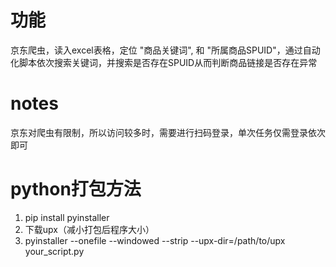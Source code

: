 # 功能
京东爬虫，读入excel表格，定位 "商品关键词", 和 "所属商品SPUID"，通过自动化脚本依次搜索关键词，并搜索是否存在SPUID从而判断商品链接是否存在异常

# notes
京东对爬虫有限制，所以访问较多时，需要进行扫码登录，单次任务仅需登录依次即可

# python打包方法
1. pip install pyinstaller 
2. 下载upx（减小打包后程序大小）
3. pyinstaller --onefile --windowed --strip  --upx-dir=/path/to/upx your_script.py